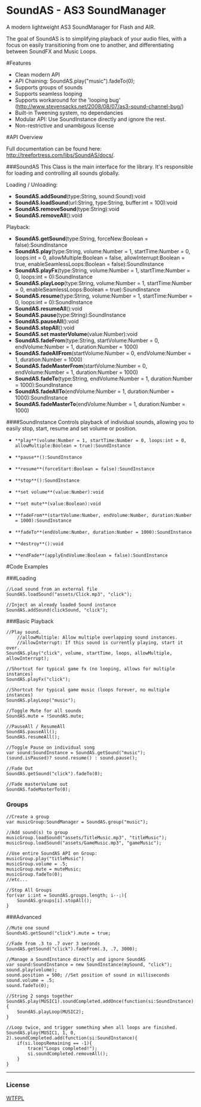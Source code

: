 [license]: https://github.com/treefortress/SoundAS/raw/master/license.txt

SoundAS - AS3 SoundManager
==========================

A modern lightweight AS3 SoundManager for Flash and AIR. 

The goal of SoundAS is to simplifying playback of your audio files, with a focus on easily transitioning from one to another, and differentiating between SoundFX and Music Loops.

#Features
* Clean modern API
* API Chaining: SoundAS.play("music").fadeTo(0);
* Supports groups of sounds
* Supports seamless looping
* Supports workaround for the 'looping bug' (http://www.stevensacks.net/2008/08/07/as3-sound-channel-bug/)
* Built-in Tweening system, no dependancies
* Modular API: Use SoundInstance directly and ignore the rest.
* Non-restrictive and unambigous license

#API Overview

Full documentation can be found here: http://treefortress.com/libs/SoundAS/docs/.

###SoundAS
This Class is the main interface for the library. It's responsible for loading and controlling all sounds globally. 

Loading / Unloading: 

*    **SoundAS.addSound**(type:String, sound:Sound):void
*    **SoundAS.loadSound**(url:String, type:String, buffer:int = 100):void
*    **SoundAS.removeSound**(type:String):void
*    **SoundAS.removeAll**():void

Playback:

*    **SoundAS.getSound**(type:String, forceNew:Boolean = false):SoundInstance
*    **SoundAS.play**(type:String, volume:Number = 1, startTime:Number = 0, loops:int = 0, allowMultiple:Boolean = false, allowInterrupt:Boolean = true, enableSeamlessLoops:Boolean = false):SoundInstance
*    **SoundAS.playFx**(type:String, volume:Number = 1, startTime:Number = 0, loops:int = 0):SoundInstance
*    **SoundAS.playLoop**(type:String, volume:Number = 1, startTime:Number = 0, enableSeamlessLoops:Boolean = true):SoundInstance
*    **SoundAS.resume**(type:String, volume:Number = 1, startTime:Number = 0, loops:int = 0):SoundInstance
*    **SoundAS.resumeAll**():void
*    **SoundAS.pause**(type:String):SoundInstance
*    **SoundAS.pauseAll**():void
*    **SoundAS.stopAll**():void
*    **SoundAS.set masterVolume**(value:Number):void
*    **SoundAS.fadeFrom**(type:String, startVolume:Number = 0, endVolume:Number = 1, duration:Number = 1000)    
*    **SoundAS.fadeAllFrom**(startVolume:Number = 0, endVolume:Number = 1, duration:Number = 1000)
*    **SoundAS.fadeMasterFrom**(startVolume:Number = 0, endVolume:Number = 1, duration:Number = 1000)    
*    **SoundAS.fadeTo**(type:String, endVolume:Number = 1, duration:Number = 1000):SoundInstance
*    **SoundAS.fadeAllTo**(endVolume:Number = 1, duration:Number = 1000):SoundInstance
*    **SoundAS.fadeMasterTo**(endVolume:Number = 1, duration:Number = 1000)    

####SoundInstance
Controls playback of individual sounds, allowing you to easily stop, start, resume and set volume or position.

*     **play**(volume:Number = 1, startTime:Number = 0, loops:int = 0, allowMultiple:Boolean = true):SoundInstance
*     **pause**():SoundInstance
*     **resume**(forceStart:Boolean = false):SoundInstance
*     **stop**():SoundInstance
*     **set volume**(value:Number):void
*     **set mute**(value:Boolean):void
*     **fadeFrom**(startVolume:Number, endVolume:Number, duration:Number = 1000):SoundInstance
*     **fadeTo**(endVolume:Number, duration:Number = 1000):SoundInstance
*     **destroy**():void
*     **endFade**(applyEndVolume:Boolean = false):SoundInstance

#Code Examples

###Loading

    //Load sound from an external file
    SoundAS.loadSound("assets/Click.mp3", "click");

    //Inject an already loaded Sound instance
    SoundAS.addSound(clickSound, "click");

###Basic Playback

    //Play sound.
        //allowMultiple: Allow multiple overlapping sound instances.
        //allowInterrupt: If this sound is currently playing, start it over.
    SoundAS.play("click", volume, startTime, loops, allowMultiple, allowInterrupt);

    //Shortcut for typical game fx (no looping, allows for multiple instances)
    SoundAS.playFx("click");

    //Shortcut for typical game music (loops forever, no multiple instances)
    SoundAS.playLoop("music");

    //Toggle Mute for all sounds
    SoundAS.mute = !SoundAS.mute;

    //PauseAll / ResumeAll
    SoundAS.pauseAll();
    SoundAS.resumeAll();
     
    //Toggle Pause on individual song
    var sound:SoundInstance = SoundAS.getSound("music");
    (sound.isPaused)? sound.resume() : sound.pause();

    //Fade Out
    SoundAS.getSound("click").fadeTo(0);

    //Fade masterVolume out
    SoundAS.fadeMasterTo(0);

### Groups

    //Create a group
    var musicGroup:SoundManager = SoundAS.group("music");

    //Add sound(s) to group
    musicGroup.loadSound("assets/TitleMusic.mp3", "titleMusic");
    musicGroup.loadSound("assets/GameMusic.mp3", "gameMusic");

    //Use entire SoundAS API on Group:
    musicGroup.play("titleMusic")
    musicGroup.volume = .5;
    musicGroup.mute = muteMusic;
    musicGroup.fadeTo(0);
    //etc...

    //Stop All Groups
    for(var i:int = SoundAS.groups.length; i--;){
        SoundAS.groups[i].stopAll();
    }

###Advanced 

    //Mute one sound
    SoundsAS.getSound("click").mute = true;

    //Fade from .3 to .7 over 3 seconds
    SoundAS.getSound("click").fadeFrom(.3, .7, 3000);

	//Manage a SoundInstance directly and ignore SoundAS
    var sound:SoundInstance = new SoundInstance(mySound, "click");
    sound.play(volume);
    sound.position = 500; //Set position of sound in milliseconds
    sound.volume = .5; 
	sound.fadeTo(0);

    //String 2 songs together
    SoundAS.play(MUSIC1).soundCompleted.addOnce(function(si:SoundInstance){
        SoundAS.playLoop(MUSIC2);
    }

    //Loop twice, and trigger something when all loops are finished.
    SoundAS.play(MUSIC1, 1, 0, 2).soundCompleted.add(function(si:SoundInstance){
        if(si.loopsRemaining == -1){
            trace("Loops completed!");
            si.soundCompleted.removeAll();
        }
    }

---
### License
[WTFPL][license]

